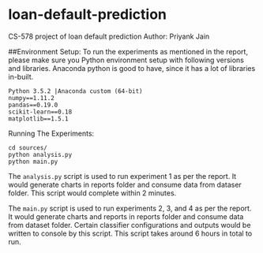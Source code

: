 # loan-default-prediction
CS-578 project of loan default prediction
Author: Priyank Jain

##Environment Setup:
To run the experiments as mentioned in the report, please make sure you Python environment setup with following versions and libraries. Anaconda python is good to have, since it has a lot of libraries in-built.

```
Python 3.5.2 |Anaconda custom (64-bit)
numpy==1.11.2
pandas==0.19.0
scikit-learn==0.18
matplotlib==1.5.1
```

Running The Experiments:
```
cd sources/
python analysis.py
python main.py
```

The `analysis.py` script is used to run experiment 1 as per the report. It would generate charts in reports folder and consume data from dataser folder. This script would complete within 2 minutes.

The `main.py` script is used to run experiments 2, 3, and 4 as per the report. It would generate charts and reports in reports folder and consume data from dataset folder. Certain classifier configurations and outputs would be written to console by this script. This script takes around 6 hours in total to run.

